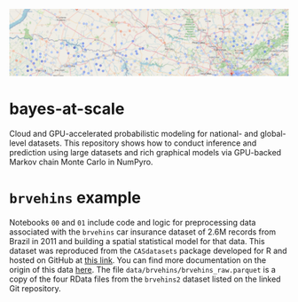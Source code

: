 ![image](banner.png)

# bayes-at-scale
Cloud and GPU-accelerated probabilistic modeling for national- and global-level datasets. This repository shows how to conduct inference and prediction using large datasets and rich graphical models via GPU-backed Markov chain Monte Carlo in NumPyro.

# `brvehins` example
Notebooks `00` and `01` include code and logic for preprocessing data associated with the `brvehins` car insurance dataset of 2.6M records from Brazil in 2011 and building a spatial statistical model for that data. This dataset was reproduced from the `CASdatasets` package developed for R and hosted on GitHub at [this link](https://github.com/dutangc/CASdatasets). You can find more documentation on the origin of this data [here](https://www2.susep.gov.br/menuestatistica/Autoseg/principal.aspx). The file `data/brvehins/brvehins_raw.parquet` is a copy of the four RData files from the `brvehins2` dataset listed on the linked Git repository.